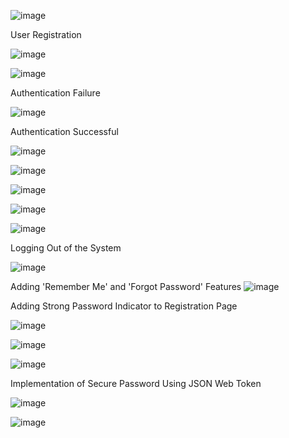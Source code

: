 ![image](https://github.com/pgnaik/secureauthentication/assets/31154391/84988bf2-1db1-4de4-98cb-e5205a41a22d)

User Registration

![image](https://github.com/pgnaik/secureauthentication/assets/31154391/6309deb9-6610-4db3-bb54-5b1bd4fb098c)

![image](https://github.com/pgnaik/secureauthentication/assets/31154391/8e71c390-2b22-4635-9471-1c5be8918a12)

Authentication Failure

![image](https://github.com/pgnaik/secureauthentication/assets/31154391/2e8fe06b-c3cb-4037-94f5-58b4a44cc950)

Authentication Successful

![image](https://github.com/pgnaik/secureauthentication/assets/31154391/e44e9f32-8f63-4f8a-84bb-91983cba61f0)


![image](https://github.com/pgnaik/secureauthentication/assets/31154391/ad286490-56d1-4912-a5e4-cc98f3ce2bb0)


![image](https://github.com/pgnaik/secureauthentication/assets/31154391/21de58f4-ebc6-46b2-8bfe-4f7e344391d6)


![image](https://github.com/pgnaik/secureauthentication/assets/31154391/545073c0-b4c6-45fb-b67b-84319a21065d)


![image](https://github.com/pgnaik/secureauthentication/assets/31154391/85da6c79-098d-4dbd-8145-3c040a6f852c)


Logging Out of the System

![image](https://github.com/pgnaik/secureauthentication/assets/31154391/30262e4f-e3f3-48fb-965c-3fe5128e7833)

Adding 'Remember Me' and 'Forgot Password' Features
![image](https://github.com/pgnaik/secureauthentication/assets/31154391/cfb42894-67d9-44ad-86b6-0ce81a2980c2)


Adding Strong Password Indicator to Registration Page 

![image](https://github.com/pgnaik/secureauthentication/assets/31154391/6a92146e-cc7f-43e9-962b-89b64c332547)

![image](https://github.com/pgnaik/secureauthentication/assets/31154391/eb1e59a4-2922-4624-94a1-1633aa00858b)


![image](https://github.com/pgnaik/secureauthentication/assets/31154391/719abf9d-e738-4aa6-b546-af95a67cd290)


Implementation of Secure Password Using JSON Web Token

![image](https://github.com/pgnaik/secureauthentication/assets/31154391/e3b53718-26c3-4c8d-af64-3e086316d1c8)

![image](https://github.com/pgnaik/secureauthentication/assets/31154391/03050508-af57-4449-a94c-625a60c05901)













